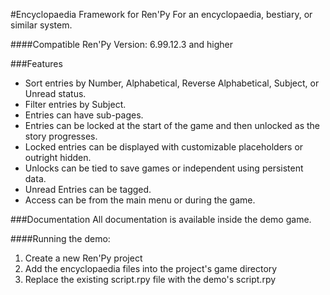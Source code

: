#Encyclopaedia Framework for Ren'Py
For an encyclopaedia, bestiary, or similar system. 

####Compatible Ren'Py Version: 6.99.12.3 and higher

###Features
- Sort entries by Number, Alphabetical, Reverse Alphabetical, Subject, or Unread status.
- Filter entries by Subject.
- Entries can have sub-pages.
- Entries can be locked at the start of the game and then unlocked as the story progresses.
- Locked entries can be displayed with customizable placeholders or outright hidden.
- Unlocks can be tied to save games or independent using persistent data.
- Unread Entries can be tagged.
- Access can be from the main menu or during the game.

###Documentation
All documentation is available inside the demo game.

####Running the demo:
1. Create a new Ren'Py project
2. Add the encyclopaedia files into the project's game directory 
3. Replace the existing script.rpy file with the demo's script.rpy
